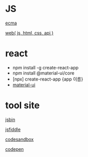 # JS

<a href="https://ecma-international.org/" target="_blank">ecma</a>

<a href="https://developer.mozilla.org/ko/" target="_blank">web( js, html, css, api )</a>

# react
- npm install -g create-react-app
- npm install @material-ui/core
- [npx] create-react-app {app 이름}
- <a href="https://mui.com//" target="_blank">material-ui</a>

# tool site

<a href="http://jsbin.com" target="_blank">jsbin</a>

<a href="http://jsfiddle.net" target="_blank">jsfiddle</a>

<a href="http://codesandbox.io" target="_blank">codesandbox</a>

<a href="https://codepen.io/" target="_blank">codepen</a>
